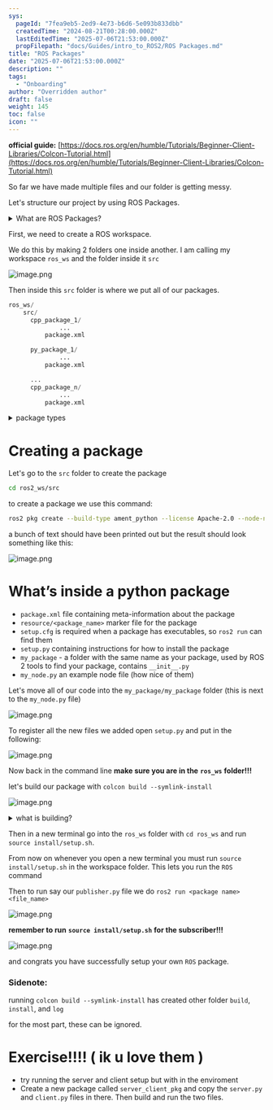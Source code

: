 ```yaml
---
sys:
  pageId: "7fea9eb5-2ed9-4e73-b6d6-5e093b833dbb"
  createdTime: "2024-08-21T00:28:00.000Z"
  lastEditedTime: "2025-07-06T21:53:00.000Z"
  propFilepath: "docs/Guides/intro_to_ROS2/ROS Packages.md"
title: "ROS Packages"
date: "2025-07-06T21:53:00.000Z"
description: ""
tags:
  - "Onboarding"
author: "Overridden author"
draft: false
weight: 145
toc: false
icon: ""
---
```


**official guide:** [https://docs.ros.org/en/humble/Tutorials/Beginner-Client-Libraries/Colcon-Tutorial.html](https://docs.ros.org/en/humble/Tutorials/Beginner-Client-Libraries/Colcon-Tutorial.html)

So far we have made multiple files and our folder is getting messy.

Let's structure our project by using ROS Packages.

<details>
      <summary>What are ROS Packages?</summary>
      ROS Packages are, as the name implies, packages of code that are highly sharable between ROS developers.
  </details>

First, we need to create a ROS workspace.

We do this by making 2 folders one inside another. I am calling my workspace `ros_ws` and the folder inside it `src`

![image.png](https://prod-files-secure.s3.us-west-2.amazonaws.com/d518164a-d88e-44d1-a4ee-3adb3bd8bce0/70706947-fd18-4537-a67b-e12946812d31/image.png?X-Amz-Algorithm=AWS4-HMAC-SHA256&X-Amz-Content-Sha256=UNSIGNED-PAYLOAD&X-Amz-Credential=ASIAZI2LB466ZNT5RGXT%2F20250714%2Fus-west-2%2Fs3%2Faws4_request&X-Amz-Date=20250714T035651Z&X-Amz-Expires=3600&X-Amz-Security-Token=IQoJb3JpZ2luX2VjEAoaCXVzLXdlc3QtMiJIMEYCIQDWstRb2aw7kQ%2B0blk2IEDAdkoKEK8MtHbN2fOANW0MEQIhAPZn2j5MurLArNm%2B%2B%2FZJDi1ceI4KifsRQvWMGTll30zuKv8DCCMQABoMNjM3NDIzMTgzODA1IgyoXZpkerwccVQil7Uq3AOsRXvbFQJyqEifznTTN58eX40jJhAVBXXlxFNvn9ECTZsqumbcdhgG21NlHkv%2FGh503LVbx8pVRIkIfxZNhZ7Dy2A83HdNeX3yvSuEEpHGaFI3qqhpME82G5VgPEAMJW%2ByD9SWJbVQfvbX%2BVTZ73gjNuHElXghlIreph7lGtMIChPuZn1pWgtYi3eUtXcC9Hkn22MOMOWI%2BIgXULpRonclZ%2Fk2WogIhaKu0d6W4DvCycWCtLjWnc6L5488To0U98tEvtI32kECbY5YM2LR7I623YMdjA0CZhx25oF8jsvlCf33VYfIhMHsUnhvMf0c%2B38p5uP%2FnVs8Rmpv2eAuqnXOfpbnRNGeaqKRmAx9d4b1pPb4f3vKUpbocDOf1hjSPQzc3GgBLw1eRksjSUloO%2BkZqPf0pL%2FpN6WT%2BQYg785H%2FG4mmtMYKaWf3J4esBjcV8ZhcJEkEMI%2Bum252ZOwyz4HudRtN%2BnL0atFYrzAmtxEq417lVs3%2FT%2Fjez0QD9sEhRd8L6MMxvf%2BsCiglWOlqw%2FuPcZ5CsZRrasxqn08i5tgrZHTORDp3eUlxoRJfL4ueUd8l69MOf864LylCLHPBpVqlY2IyEs7HUuIhYUGvyfFWev0ZhVzxBqPdusaHTD7zNHDBjqkAa4etAkETwVqLHdpwzXbD66yJrA1zhHSpkPDKcvFfwP2I%2Bu28AmMWVPwVNxy1%2BbrfI%2FubzaiLR6GnNMXMLRWyubbKWbTq6%2B0wvZLz6vuApIGGkRdMFf%2FovVDvCMFZjmEOUI4sq0MgMTmLhzfHGyykizXo6TjVkw0YXKVQqR8tji6L%2BgpJECQKUeo%2BTHeW8evci0HAUX4erUMA7mwqNf6g6KvbOI%2B&X-Amz-Signature=205ea70957b229cd49e3794ee3ea590f151045853fef233854776b0fbb8aac44&X-Amz-SignedHeaders=host&x-amz-checksum-mode=ENABLED&x-id=GetObject)

Then inside this `src` folder is where we put all of our packages.

```python
ros_ws/
    src/
      cpp_package_1/
		      ...
          package.xml

      py_package_1/
		      ...
          package.xml

      ...
      cpp_package_n/
		      ...
          package.xml

```

<details>

<summary>package types</summary>

packages can be either `C++` or python.

the intern file structure is different for each but for this guide we will stick to creating python packages

</details>

# Creating a package

Let's go to the `src` folder to create the package

```bash
cd ros2_ws/src
```

to create a package we use this command:

```bash
ros2 pkg create --build-type ament_python --license Apache-2.0 --node-name my_node my_package
```

a bunch of text should have been printed out but the result should look something like this:

![image.png](https://prod-files-secure.s3.us-west-2.amazonaws.com/d518164a-d88e-44d1-a4ee-3adb3bd8bce0/e6cf1e3f-8512-4a3e-b131-079f800bf3e8/image.png?X-Amz-Algorithm=AWS4-HMAC-SHA256&X-Amz-Content-Sha256=UNSIGNED-PAYLOAD&X-Amz-Credential=ASIAZI2LB466ZNT5RGXT%2F20250714%2Fus-west-2%2Fs3%2Faws4_request&X-Amz-Date=20250714T035652Z&X-Amz-Expires=3600&X-Amz-Security-Token=IQoJb3JpZ2luX2VjEAoaCXVzLXdlc3QtMiJIMEYCIQDWstRb2aw7kQ%2B0blk2IEDAdkoKEK8MtHbN2fOANW0MEQIhAPZn2j5MurLArNm%2B%2B%2FZJDi1ceI4KifsRQvWMGTll30zuKv8DCCMQABoMNjM3NDIzMTgzODA1IgyoXZpkerwccVQil7Uq3AOsRXvbFQJyqEifznTTN58eX40jJhAVBXXlxFNvn9ECTZsqumbcdhgG21NlHkv%2FGh503LVbx8pVRIkIfxZNhZ7Dy2A83HdNeX3yvSuEEpHGaFI3qqhpME82G5VgPEAMJW%2ByD9SWJbVQfvbX%2BVTZ73gjNuHElXghlIreph7lGtMIChPuZn1pWgtYi3eUtXcC9Hkn22MOMOWI%2BIgXULpRonclZ%2Fk2WogIhaKu0d6W4DvCycWCtLjWnc6L5488To0U98tEvtI32kECbY5YM2LR7I623YMdjA0CZhx25oF8jsvlCf33VYfIhMHsUnhvMf0c%2B38p5uP%2FnVs8Rmpv2eAuqnXOfpbnRNGeaqKRmAx9d4b1pPb4f3vKUpbocDOf1hjSPQzc3GgBLw1eRksjSUloO%2BkZqPf0pL%2FpN6WT%2BQYg785H%2FG4mmtMYKaWf3J4esBjcV8ZhcJEkEMI%2Bum252ZOwyz4HudRtN%2BnL0atFYrzAmtxEq417lVs3%2FT%2Fjez0QD9sEhRd8L6MMxvf%2BsCiglWOlqw%2FuPcZ5CsZRrasxqn08i5tgrZHTORDp3eUlxoRJfL4ueUd8l69MOf864LylCLHPBpVqlY2IyEs7HUuIhYUGvyfFWev0ZhVzxBqPdusaHTD7zNHDBjqkAa4etAkETwVqLHdpwzXbD66yJrA1zhHSpkPDKcvFfwP2I%2Bu28AmMWVPwVNxy1%2BbrfI%2FubzaiLR6GnNMXMLRWyubbKWbTq6%2B0wvZLz6vuApIGGkRdMFf%2FovVDvCMFZjmEOUI4sq0MgMTmLhzfHGyykizXo6TjVkw0YXKVQqR8tji6L%2BgpJECQKUeo%2BTHeW8evci0HAUX4erUMA7mwqNf6g6KvbOI%2B&X-Amz-Signature=111a316599c61c4ff83e477a113dadf150b36db31325c8e06e22d88324fc71b0&X-Amz-SignedHeaders=host&x-amz-checksum-mode=ENABLED&x-id=GetObject)

# What’s inside a python package

- `package.xml` file containing meta-information about the package
- `resource/<package_name>` marker file for the package
- `setup.cfg` is required when a package has executables, so `ros2 run` can find them
- `setup.py` containing instructions for how to install the package
- `my_package` - a folder with the same name as your package, used by ROS 2 tools to find your package, contains `__init__.py`
- `my_node.py` an example node file (how nice of them)

Let's move all of our code into the `my_package/my_package` folder (this is next to the `my_node.py` file)

![image.png](https://prod-files-secure.s3.us-west-2.amazonaws.com/d518164a-d88e-44d1-a4ee-3adb3bd8bce0/9ce58f11-0da9-4d3e-b86d-506a9685d378/image.png?X-Amz-Algorithm=AWS4-HMAC-SHA256&X-Amz-Content-Sha256=UNSIGNED-PAYLOAD&X-Amz-Credential=ASIAZI2LB466ZNT5RGXT%2F20250714%2Fus-west-2%2Fs3%2Faws4_request&X-Amz-Date=20250714T035652Z&X-Amz-Expires=3600&X-Amz-Security-Token=IQoJb3JpZ2luX2VjEAoaCXVzLXdlc3QtMiJIMEYCIQDWstRb2aw7kQ%2B0blk2IEDAdkoKEK8MtHbN2fOANW0MEQIhAPZn2j5MurLArNm%2B%2B%2FZJDi1ceI4KifsRQvWMGTll30zuKv8DCCMQABoMNjM3NDIzMTgzODA1IgyoXZpkerwccVQil7Uq3AOsRXvbFQJyqEifznTTN58eX40jJhAVBXXlxFNvn9ECTZsqumbcdhgG21NlHkv%2FGh503LVbx8pVRIkIfxZNhZ7Dy2A83HdNeX3yvSuEEpHGaFI3qqhpME82G5VgPEAMJW%2ByD9SWJbVQfvbX%2BVTZ73gjNuHElXghlIreph7lGtMIChPuZn1pWgtYi3eUtXcC9Hkn22MOMOWI%2BIgXULpRonclZ%2Fk2WogIhaKu0d6W4DvCycWCtLjWnc6L5488To0U98tEvtI32kECbY5YM2LR7I623YMdjA0CZhx25oF8jsvlCf33VYfIhMHsUnhvMf0c%2B38p5uP%2FnVs8Rmpv2eAuqnXOfpbnRNGeaqKRmAx9d4b1pPb4f3vKUpbocDOf1hjSPQzc3GgBLw1eRksjSUloO%2BkZqPf0pL%2FpN6WT%2BQYg785H%2FG4mmtMYKaWf3J4esBjcV8ZhcJEkEMI%2Bum252ZOwyz4HudRtN%2BnL0atFYrzAmtxEq417lVs3%2FT%2Fjez0QD9sEhRd8L6MMxvf%2BsCiglWOlqw%2FuPcZ5CsZRrasxqn08i5tgrZHTORDp3eUlxoRJfL4ueUd8l69MOf864LylCLHPBpVqlY2IyEs7HUuIhYUGvyfFWev0ZhVzxBqPdusaHTD7zNHDBjqkAa4etAkETwVqLHdpwzXbD66yJrA1zhHSpkPDKcvFfwP2I%2Bu28AmMWVPwVNxy1%2BbrfI%2FubzaiLR6GnNMXMLRWyubbKWbTq6%2B0wvZLz6vuApIGGkRdMFf%2FovVDvCMFZjmEOUI4sq0MgMTmLhzfHGyykizXo6TjVkw0YXKVQqR8tji6L%2BgpJECQKUeo%2BTHeW8evci0HAUX4erUMA7mwqNf6g6KvbOI%2B&X-Amz-Signature=1edcd32d38585acb122a7620e5ca7cb689874fb3c99ca89565863e6e66d9b522&X-Amz-SignedHeaders=host&x-amz-checksum-mode=ENABLED&x-id=GetObject)

To register all the new files we added open `setup.py` and put in the following:

![image.png](https://prod-files-secure.s3.us-west-2.amazonaws.com/d518164a-d88e-44d1-a4ee-3adb3bd8bce0/1cd7c262-4cae-4496-9d75-c178537d24a2/image.png?X-Amz-Algorithm=AWS4-HMAC-SHA256&X-Amz-Content-Sha256=UNSIGNED-PAYLOAD&X-Amz-Credential=ASIAZI2LB466ZNT5RGXT%2F20250714%2Fus-west-2%2Fs3%2Faws4_request&X-Amz-Date=20250714T035652Z&X-Amz-Expires=3600&X-Amz-Security-Token=IQoJb3JpZ2luX2VjEAoaCXVzLXdlc3QtMiJIMEYCIQDWstRb2aw7kQ%2B0blk2IEDAdkoKEK8MtHbN2fOANW0MEQIhAPZn2j5MurLArNm%2B%2B%2FZJDi1ceI4KifsRQvWMGTll30zuKv8DCCMQABoMNjM3NDIzMTgzODA1IgyoXZpkerwccVQil7Uq3AOsRXvbFQJyqEifznTTN58eX40jJhAVBXXlxFNvn9ECTZsqumbcdhgG21NlHkv%2FGh503LVbx8pVRIkIfxZNhZ7Dy2A83HdNeX3yvSuEEpHGaFI3qqhpME82G5VgPEAMJW%2ByD9SWJbVQfvbX%2BVTZ73gjNuHElXghlIreph7lGtMIChPuZn1pWgtYi3eUtXcC9Hkn22MOMOWI%2BIgXULpRonclZ%2Fk2WogIhaKu0d6W4DvCycWCtLjWnc6L5488To0U98tEvtI32kECbY5YM2LR7I623YMdjA0CZhx25oF8jsvlCf33VYfIhMHsUnhvMf0c%2B38p5uP%2FnVs8Rmpv2eAuqnXOfpbnRNGeaqKRmAx9d4b1pPb4f3vKUpbocDOf1hjSPQzc3GgBLw1eRksjSUloO%2BkZqPf0pL%2FpN6WT%2BQYg785H%2FG4mmtMYKaWf3J4esBjcV8ZhcJEkEMI%2Bum252ZOwyz4HudRtN%2BnL0atFYrzAmtxEq417lVs3%2FT%2Fjez0QD9sEhRd8L6MMxvf%2BsCiglWOlqw%2FuPcZ5CsZRrasxqn08i5tgrZHTORDp3eUlxoRJfL4ueUd8l69MOf864LylCLHPBpVqlY2IyEs7HUuIhYUGvyfFWev0ZhVzxBqPdusaHTD7zNHDBjqkAa4etAkETwVqLHdpwzXbD66yJrA1zhHSpkPDKcvFfwP2I%2Bu28AmMWVPwVNxy1%2BbrfI%2FubzaiLR6GnNMXMLRWyubbKWbTq6%2B0wvZLz6vuApIGGkRdMFf%2FovVDvCMFZjmEOUI4sq0MgMTmLhzfHGyykizXo6TjVkw0YXKVQqR8tji6L%2BgpJECQKUeo%2BTHeW8evci0HAUX4erUMA7mwqNf6g6KvbOI%2B&X-Amz-Signature=8c2753b987948fd3fc8e34450e5240caf3eb9b4776385865b07f3a3c340280e7&X-Amz-SignedHeaders=host&x-amz-checksum-mode=ENABLED&x-id=GetObject)

Now back in the command line **make sure you are in the** **`ros_ws`** **folder!!!**

let's build our package with `colcon build --symlink-install`

![image.png](https://prod-files-secure.s3.us-west-2.amazonaws.com/d518164a-d88e-44d1-a4ee-3adb3bd8bce0/2f2a0d27-b173-48fd-b189-5f5c0ce65619/image.png?X-Amz-Algorithm=AWS4-HMAC-SHA256&X-Amz-Content-Sha256=UNSIGNED-PAYLOAD&X-Amz-Credential=ASIAZI2LB466ZNT5RGXT%2F20250714%2Fus-west-2%2Fs3%2Faws4_request&X-Amz-Date=20250714T035652Z&X-Amz-Expires=3600&X-Amz-Security-Token=IQoJb3JpZ2luX2VjEAoaCXVzLXdlc3QtMiJIMEYCIQDWstRb2aw7kQ%2B0blk2IEDAdkoKEK8MtHbN2fOANW0MEQIhAPZn2j5MurLArNm%2B%2B%2FZJDi1ceI4KifsRQvWMGTll30zuKv8DCCMQABoMNjM3NDIzMTgzODA1IgyoXZpkerwccVQil7Uq3AOsRXvbFQJyqEifznTTN58eX40jJhAVBXXlxFNvn9ECTZsqumbcdhgG21NlHkv%2FGh503LVbx8pVRIkIfxZNhZ7Dy2A83HdNeX3yvSuEEpHGaFI3qqhpME82G5VgPEAMJW%2ByD9SWJbVQfvbX%2BVTZ73gjNuHElXghlIreph7lGtMIChPuZn1pWgtYi3eUtXcC9Hkn22MOMOWI%2BIgXULpRonclZ%2Fk2WogIhaKu0d6W4DvCycWCtLjWnc6L5488To0U98tEvtI32kECbY5YM2LR7I623YMdjA0CZhx25oF8jsvlCf33VYfIhMHsUnhvMf0c%2B38p5uP%2FnVs8Rmpv2eAuqnXOfpbnRNGeaqKRmAx9d4b1pPb4f3vKUpbocDOf1hjSPQzc3GgBLw1eRksjSUloO%2BkZqPf0pL%2FpN6WT%2BQYg785H%2FG4mmtMYKaWf3J4esBjcV8ZhcJEkEMI%2Bum252ZOwyz4HudRtN%2BnL0atFYrzAmtxEq417lVs3%2FT%2Fjez0QD9sEhRd8L6MMxvf%2BsCiglWOlqw%2FuPcZ5CsZRrasxqn08i5tgrZHTORDp3eUlxoRJfL4ueUd8l69MOf864LylCLHPBpVqlY2IyEs7HUuIhYUGvyfFWev0ZhVzxBqPdusaHTD7zNHDBjqkAa4etAkETwVqLHdpwzXbD66yJrA1zhHSpkPDKcvFfwP2I%2Bu28AmMWVPwVNxy1%2BbrfI%2FubzaiLR6GnNMXMLRWyubbKWbTq6%2B0wvZLz6vuApIGGkRdMFf%2FovVDvCMFZjmEOUI4sq0MgMTmLhzfHGyykizXo6TjVkw0YXKVQqR8tji6L%2BgpJECQKUeo%2BTHeW8evci0HAUX4erUMA7mwqNf6g6KvbOI%2B&X-Amz-Signature=4fe88ed2b9607e99a5ea71efb9cf68c4b417da8c4cda5a3a534c64188ec05187&X-Amz-SignedHeaders=host&x-amz-checksum-mode=ENABLED&x-id=GetObject)

<details>

<summary>what is building?</summary>

if you are a CS major at Rose-Hulman you will learn the answer to this in CSSE132

but TLDR; is it combines all the code files into one program that can be run easily 

</details>

Then in a new terminal go into the `ros_ws` folder with `cd ros_ws` and run `source install/setup.sh`. 

From now on whenever you open a new terminal you must run `source install/setup.sh` in the workspace folder. This lets you run the `ROS` command

Then to run say our `publisher.py` file we do `ros2 run <package name> <file_name>`

![image.png](https://prod-files-secure.s3.us-west-2.amazonaws.com/d518164a-d88e-44d1-a4ee-3adb3bd8bce0/4f4b1219-3a44-4632-aa0a-ce3471699f59/image.png?X-Amz-Algorithm=AWS4-HMAC-SHA256&X-Amz-Content-Sha256=UNSIGNED-PAYLOAD&X-Amz-Credential=ASIAZI2LB466ZNT5RGXT%2F20250714%2Fus-west-2%2Fs3%2Faws4_request&X-Amz-Date=20250714T035652Z&X-Amz-Expires=3600&X-Amz-Security-Token=IQoJb3JpZ2luX2VjEAoaCXVzLXdlc3QtMiJIMEYCIQDWstRb2aw7kQ%2B0blk2IEDAdkoKEK8MtHbN2fOANW0MEQIhAPZn2j5MurLArNm%2B%2B%2FZJDi1ceI4KifsRQvWMGTll30zuKv8DCCMQABoMNjM3NDIzMTgzODA1IgyoXZpkerwccVQil7Uq3AOsRXvbFQJyqEifznTTN58eX40jJhAVBXXlxFNvn9ECTZsqumbcdhgG21NlHkv%2FGh503LVbx8pVRIkIfxZNhZ7Dy2A83HdNeX3yvSuEEpHGaFI3qqhpME82G5VgPEAMJW%2ByD9SWJbVQfvbX%2BVTZ73gjNuHElXghlIreph7lGtMIChPuZn1pWgtYi3eUtXcC9Hkn22MOMOWI%2BIgXULpRonclZ%2Fk2WogIhaKu0d6W4DvCycWCtLjWnc6L5488To0U98tEvtI32kECbY5YM2LR7I623YMdjA0CZhx25oF8jsvlCf33VYfIhMHsUnhvMf0c%2B38p5uP%2FnVs8Rmpv2eAuqnXOfpbnRNGeaqKRmAx9d4b1pPb4f3vKUpbocDOf1hjSPQzc3GgBLw1eRksjSUloO%2BkZqPf0pL%2FpN6WT%2BQYg785H%2FG4mmtMYKaWf3J4esBjcV8ZhcJEkEMI%2Bum252ZOwyz4HudRtN%2BnL0atFYrzAmtxEq417lVs3%2FT%2Fjez0QD9sEhRd8L6MMxvf%2BsCiglWOlqw%2FuPcZ5CsZRrasxqn08i5tgrZHTORDp3eUlxoRJfL4ueUd8l69MOf864LylCLHPBpVqlY2IyEs7HUuIhYUGvyfFWev0ZhVzxBqPdusaHTD7zNHDBjqkAa4etAkETwVqLHdpwzXbD66yJrA1zhHSpkPDKcvFfwP2I%2Bu28AmMWVPwVNxy1%2BbrfI%2FubzaiLR6GnNMXMLRWyubbKWbTq6%2B0wvZLz6vuApIGGkRdMFf%2FovVDvCMFZjmEOUI4sq0MgMTmLhzfHGyykizXo6TjVkw0YXKVQqR8tji6L%2BgpJECQKUeo%2BTHeW8evci0HAUX4erUMA7mwqNf6g6KvbOI%2B&X-Amz-Signature=ce03b1cc98126bf97a0b82e8a8b89150848db2d23a439fd5d2144c675e936ae0&X-Amz-SignedHeaders=host&x-amz-checksum-mode=ENABLED&x-id=GetObject)

**remember to run** **`source install/setup.sh`** **for the subscriber!!!**

![image.png](https://prod-files-secure.s3.us-west-2.amazonaws.com/d518164a-d88e-44d1-a4ee-3adb3bd8bce0/02121119-dad4-49ec-8356-c956108b4243/image.png?X-Amz-Algorithm=AWS4-HMAC-SHA256&X-Amz-Content-Sha256=UNSIGNED-PAYLOAD&X-Amz-Credential=ASIAZI2LB466ZNT5RGXT%2F20250714%2Fus-west-2%2Fs3%2Faws4_request&X-Amz-Date=20250714T035652Z&X-Amz-Expires=3600&X-Amz-Security-Token=IQoJb3JpZ2luX2VjEAoaCXVzLXdlc3QtMiJIMEYCIQDWstRb2aw7kQ%2B0blk2IEDAdkoKEK8MtHbN2fOANW0MEQIhAPZn2j5MurLArNm%2B%2B%2FZJDi1ceI4KifsRQvWMGTll30zuKv8DCCMQABoMNjM3NDIzMTgzODA1IgyoXZpkerwccVQil7Uq3AOsRXvbFQJyqEifznTTN58eX40jJhAVBXXlxFNvn9ECTZsqumbcdhgG21NlHkv%2FGh503LVbx8pVRIkIfxZNhZ7Dy2A83HdNeX3yvSuEEpHGaFI3qqhpME82G5VgPEAMJW%2ByD9SWJbVQfvbX%2BVTZ73gjNuHElXghlIreph7lGtMIChPuZn1pWgtYi3eUtXcC9Hkn22MOMOWI%2BIgXULpRonclZ%2Fk2WogIhaKu0d6W4DvCycWCtLjWnc6L5488To0U98tEvtI32kECbY5YM2LR7I623YMdjA0CZhx25oF8jsvlCf33VYfIhMHsUnhvMf0c%2B38p5uP%2FnVs8Rmpv2eAuqnXOfpbnRNGeaqKRmAx9d4b1pPb4f3vKUpbocDOf1hjSPQzc3GgBLw1eRksjSUloO%2BkZqPf0pL%2FpN6WT%2BQYg785H%2FG4mmtMYKaWf3J4esBjcV8ZhcJEkEMI%2Bum252ZOwyz4HudRtN%2BnL0atFYrzAmtxEq417lVs3%2FT%2Fjez0QD9sEhRd8L6MMxvf%2BsCiglWOlqw%2FuPcZ5CsZRrasxqn08i5tgrZHTORDp3eUlxoRJfL4ueUd8l69MOf864LylCLHPBpVqlY2IyEs7HUuIhYUGvyfFWev0ZhVzxBqPdusaHTD7zNHDBjqkAa4etAkETwVqLHdpwzXbD66yJrA1zhHSpkPDKcvFfwP2I%2Bu28AmMWVPwVNxy1%2BbrfI%2FubzaiLR6GnNMXMLRWyubbKWbTq6%2B0wvZLz6vuApIGGkRdMFf%2FovVDvCMFZjmEOUI4sq0MgMTmLhzfHGyykizXo6TjVkw0YXKVQqR8tji6L%2BgpJECQKUeo%2BTHeW8evci0HAUX4erUMA7mwqNf6g6KvbOI%2B&X-Amz-Signature=ba9d711e63a55296b69c5c7b6a022ba995dc8de8d816ea44837dcf1062295cd4&X-Amz-SignedHeaders=host&x-amz-checksum-mode=ENABLED&x-id=GetObject)

and congrats you have successfully setup your own `ROS` package.

### Sidenote:

running `colcon build --symlink-install` has created other folder `build`, `install`, and `log`

for the most part, these can be ignored.

# Exercise!!!! ( ik u love them )

- try running the server and client setup but with in the enviroment
- Create a new package called `server_client_pkg` and copy the `server.py` and `client.py` files in there. Then build and run the two files.
